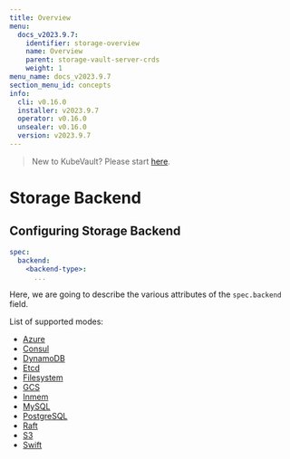 ```yaml
---
title: Overview
menu:
  docs_v2023.9.7:
    identifier: storage-overview
    name: Overview
    parent: storage-vault-server-crds
    weight: 1
menu_name: docs_v2023.9.7
section_menu_id: concepts
info:
  cli: v0.16.0
  installer: v2023.9.7
  operator: v0.16.0
  unsealer: v0.16.0
  version: v2023.9.7
---
```


> New to KubeVault? Please start [here](/docs/v2023.9.7/concepts/README).

# Storage Backend

## Configuring Storage Backend

```yaml
spec:
  backend:
    <backend-type>:
      ...
```

Here, we are going to describe the various attributes of the `spec.backend` field.

List of supported modes:

- [Azure](/docs/v2023.9.7/concepts/vault-server-crds/storage/azure)
- [Consul](/docs/v2023.9.7/concepts/vault-server-crds/storage/consul)
- [DynamoDB](/docs/v2023.9.7/concepts/vault-server-crds/storage/dynamodb)
- [Etcd](/docs/v2023.9.7/concepts/vault-server-crds/storage/etcd)
- [Filesystem](/docs/v2023.9.7/concepts/vault-server-crds/storage/filesystem)
- [GCS](/docs/v2023.9.7/concepts/vault-server-crds/storage/gcs)
- [Inmem](/docs/v2023.9.7/concepts/vault-server-crds/storage/inmem)
- [MySQL](/docs/v2023.9.7/concepts/vault-server-crds/storage/mysql)
- [PostgreSQL](/docs/v2023.9.7/concepts/vault-server-crds/storage/postgresql)
- [Raft](/docs/v2023.9.7/concepts/vault-server-crds/storage/raft)
- [S3](/docs/v2023.9.7/concepts/vault-server-crds/storage/s3)
- [Swift](/docs/v2023.9.7/concepts/vault-server-crds/storage/swift)
